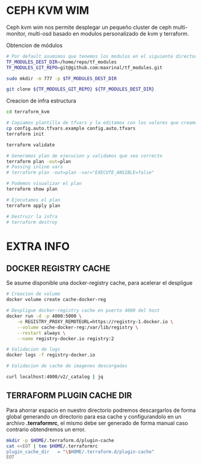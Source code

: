 # CEPH KVM WIM


Ceph kvm wim nos permite desplegar un pequeño cluster de ceph multi-monitor, multi-osd basado en modulos personalizado de kvm y terraform.


Obtencion de módulos
```bash 
# Por default asumimos que tenemos los modulos en el siguiente directorio, caso contrario debemos modificar el directorio en terraform
TF_MODULES_DEST_DIR=/home/repo/tf_modules
TF_MODULES_GIT_REPO=git@github.com:maxrinal/tf_modules.git

sudo mkdir -m 777 -p $TF_MODULES_DEST_DIR

git clone ${TF_MODULES_GIT_REPO} ${TF_MODULES_DEST_DIR} 


```




Creacion de infra estructura

```bash
cd terraform_kvm

# Copiamos plantilla de tfvars y la editamos con los valores que creamos necesario
cp config.auto.tfvars.example config.auto.tfvars
terraform init

terraform validate

# Generamos plan de ejecucion y validamos que sea correcto
terraform plan -out=plan
# Passing inline vars 
# terraform plan -out=plan -var="EXECUTE_ANSIBLE=false"

# Podemos visualizar el plan
terraform show plan

# Ejecutamos el plan 
terraform apply plan

# Destruir la infra
# terraform destroy
```

# EXTRA INFO

## DOCKER REGISTRY CACHE

Se asume disponible una docker-registry cache, para acelerar el despligue
```bash
# Creacion de volume
docker volume create cache-docker-reg

# Despligue docker-registry cache en puerto 4000 del host
docker run -d -p 4000:5000 \
    -e REGISTRY_PROXY_REMOTEURL=https://registry-1.docker.io \
    --volume cache-docker-reg:/var/lib/registry \
    --restart always \
    --name registry-docker.io registry:2

# Validacion de logs 
docker logs -f registry-docker.io

# Validacion de cache de imagenes descargadas

curl localhost:4000/v2/_catalog | jq 
```


## TERRAFORM PLUGIN CACHE DIR

Para ahorrar espacio en nuestro directorio podremos descargarlos de forma global generando un directorio para esa cache y configurandolo en un archivo **.terraformrc**, el mismo debe ser generado de forma manual caso contrario obtendremos un error.

```bash
mkdir -p $HOME/.terraform.d/plugin-cache
cat <<EOT | tee $HOME/.terraformrc
plugin_cache_dir   = "\$HOME/.terraform.d/plugin-cache"
EOT
```

